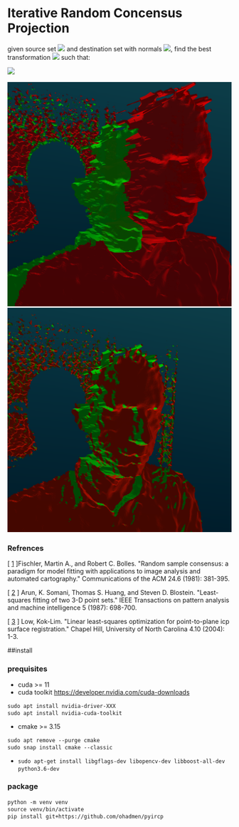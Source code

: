 # Iterative Random Concensus Projection

given source set <img src="https://latex.codecogs.com/gif.latex?p_{src} = \{s_i\}_{i=1}^N, s \in \mathbf{R}^3" /> and destination set with normals <img src="https://latex.codecogs.com/gif.latex?p_{dst} = \{d_i,n_i\}_{i=1}^N, d \in \mathbf{R}^3,n \in \mathbf{R}^3" />, find the best transformation <img src="https://latex.codecogs.com/gif.latex?\bold{T}" /> such that:

<img src="https://latex.codecogs.com/gif.latex?\bold{\hat{T}} = \mathop {\arg \min }\limits_\bold{T} \sum \limits_{i=1}^N{\|n_i^T (d_i -  \bold{T}\cdot c_i) \|^2}" />

![pre](res/pre.png)
![post](res/post.png)
 

### Refrences
[ [1](https://apps.dtic.mil/sti/pdfs/ADA460585.pdf) ]Fischler, Martin A., and Robert C. Bolles. "Random sample consensus: a paradigm for model fitting with applications to image analysis and automated cartography." Communications of the ACM 24.6 (1981): 381-395.

[ [2](https://www.researchgate.net/profile/Steven_Blostein/publication/224378053_Least-squares_fitting_of_two_3-D_point_sets_IEEE_T_Pattern_Anal/links/5633c61a08aeb786b7013b28/Least-squares-fitting-of-two-3-D-point-sets-IEEE-T-Pattern-Anal.pdf) ] Arun, K. Somani, Thomas S. Huang, and Steven D. Blostein. "Least-squares fitting of two 3-D point sets." IEEE Transactions on pattern analysis and machine intelligence 5 (1987): 698-700.

[ [3](http://citeseerx.ist.psu.edu/viewdoc/download?doi=10.1.1.116.7292&rep=rep1&type=pdf) ]  Low, Kok-Lim. "Linear least-squares optimization for point-to-plane icp surface registration." Chapel Hill, University of North Carolina 4.10 (2004): 1-3.

 
##install

### prequisites
* cuda >= 11
* cuda toolkit https://developer.nvidia.com/cuda-downloads
```
sudo apt install nvidia-driver-XXX
sudo apt install nvidia-cuda-toolkit
```
* cmake >= 3.15
```
sudo apt remove --purge cmake
sudo snap install cmake --classic
```
* ```sudo apt-get install libgflags-dev libopencv-dev libboost-all-dev python3.6-dev```

### package

```
python -m venv venv
source venv/bin/activate
pip install git+https://github.com/ohadmen/pyircp
```
